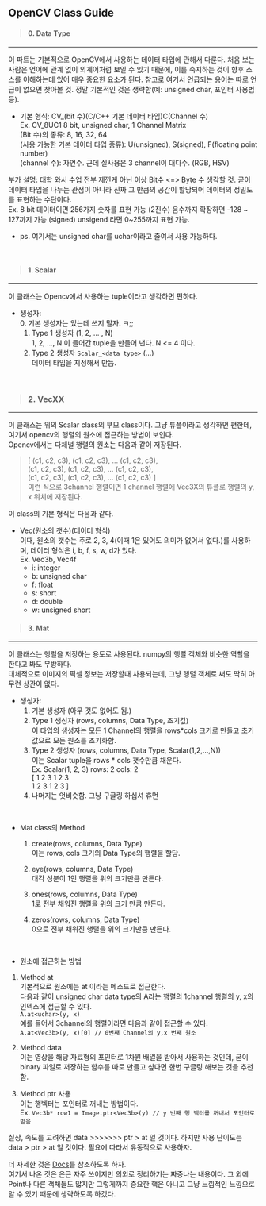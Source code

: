 ## OpenCV Class Guide

> #### 0. Data Type
-----------------------------------
이 파트는 기본적으로 OpenCV에서 사용하는 데이터 타입에 관해서 다룬다. 처음 보는 사람은 언어에 관계 없이 외계어처럼 보일 수 있기 때문에, 이를 숙지하는 것이 향후 소스를 이해하는데 있어 매우 중요한 요소가 된다. 참고로 여기서 언급되는 용어는 따로 언급이 없으면 찾아볼 것. 정말 기본적인 것은 생략함(예: unsigned char, 포인터 사용법 등).

* 기본 형식: CV_(bit 수)(C/C++ 기본 데이터 타입)C(Channel 수)  
  Ex. CV_8UC1 8 bit, unsigned char, 1 Channel Matrix  
  (Bit 수)의 종류: 8, 16, 32, 64  
  (사용 가능한 기본 데이터 타입 종류): U(unsigned), S(signed), F(floating point number)  
  (channel 수): 자연수. 근데 실사용은 3 channel이 대다수. (RGB, HSV)  

부가 설명: 대학 와서 수업 전부 제낀게 아닌 이상 Bit수 <=> Byte 수 생각할 것. 굳이 데이터 타입을 나누는 관점이 아니라 진짜 그 만큼의 공간이 할당되어 데이터의 정밀도를 표현하는 수단이다.  
Ex. 8 bit 데이터이면 256가지 숫자를 표현 가능 (2진수) 음수까지 확장하면 -128 ~ 127까지 가능 (signed)
unsigend 라면 0~255까지 표현 가능.

- ps. 여기서는 unsigned char를 uchar이라고 줄여서 사용 가능하다.

<br>

> #### 1. Scalar
-----------------------------------
이 클래스는 Opencv에서 사용하는 tuple이라고 생각하면 편하다.  

* 생성자:  
  0. 기본 생성자는 있는데 쓰지 말자. ㅋ;;  
  1. Type 1 생성자 (1, 2, ... , N)  
     1, 2, ..., N 이 들어간 tuple을 만들어 낸다. N <= 4 이다.  
  2. Type 2 생성자 ``Scalar_<data type>`` (...)  
     데이터 타입을 지정해서 만듬.  

<br>

> ### 2. VecXX
-----------------------------------
이 클래스는 위의 Scalar class의 부모 class이다. 그냥 튜플이라고 생각하면 편한데, 여기서 opencv의 행렬의 원소에 접근하는 방법이 보인다.  
Opencv에서는  다체널 행렬의 원소는 다음과 같이 저장된다.  

> [ (c1, c2, c3), (c1, c2, c3), ... (c1, c2, c3),  
>   (c1, c2, c3), (c1, c2, c3), ... (c1, c2, c3),  
>   (c1, c2, c3), (c1, c2, c3), ... (c1, c2, c3) ]  
이런 식으로 3channel 행렬이면 1 channel 행렬에 Vec3X의 튜플로 행렬의 y, x 위치에 저장된다.  

이 class의 기본 형식은 다음과 같다.  
* Vec(원소의 갯수)(데이터 형식)  
  이때, 원소의 갯수는 주로 2, 3, 4(이때 1은 있어도 의미가 없어서 없다.)를 사용하며, 데이터 형식은 i, b, f, s, w, d가 있다.  
  Ex. Vec3b, Vec4f  
  * i: integer
  * b: unsigned char
  * f: float
  * s: short
  * d: double
  * w: unsigned short

> #### 3. Mat
-----------------------------------
이 클래스는 행렬을 저장하는 용도로 사용된다. numpy의 행렬 객체와 비슷한 역할을 한다고 봐도 무방하다.  
대체적으로 이미지의 픽셀 정보는 저장할때 사용되는데, 그냥 행렬 객체로 써도 딱히 아무런 상관이 없다.  

* 생성자:  
  1. 기본 생성자 (아무 것도 없어도 됨.)  
  2. Type 1 생성자 (rows, columns, Data Type, 초기값)  
     이 타입의 생성자는 모든 1 Channel의 행렬을 rows*cols 크기로 만들고 초기값으로 모든 원소를 초기화함.  
  3. Type 2 생성자 (rows, columns, Data Type, Scalar(1,2,...,N))  
     이는 Scalar tuple을 rows * cols 갯수만큼 채운다.  
     Ex. Scalar(1, 2, 3) rows: 2 cols: 2  
     [ 1 2 3 1 2 3  
       1 2 3 1 2 3 ]  
  4. 나머지는 엇비슷함. 그냥 구글링 하십셔 휴먼  
<br>

* Mat class의 Method    
  1. create(rows, columns, Data Type)    
  이는 rows, cols 크기의 Data Type의 행렬을 할당.  

  2. eye(rows, columns, Data Type)  
  대각 성분이 1인 행렬을 위의 크기만큼 만든다.  

  3. ones(rows, columns, Data Type)  
  1로 전부 채워진 행렬을 위의 크기 만큼 만든다.  

  4. zeros(rows, columns, Data Type)  
  0으로 전부 채워진 행렬을 위의 크기만큼 만든다.  
<br>

* 원소에 접근하는 방법  
1. Method at  
   기본적으로 원소에는 at 이라는 메소드로 접근한다.  
   다음과 같이 unsigned char data type의 A라는 행렬의 1channel 행렬의 y, x의 인덱스에 접근할 수 있다.  
   ``A.at<uchar>(y, x)``  
   예를 들어서 3channel의 행렬이라면 다음과 같이 접근할 수 있다.  
   ``A.at<Vec3b>(y, x)[0] // 0번째 Channel의 y,x 번째 원소``  

2. Method data  
   이는 영상을 해당 자료형의 포인터로 1차원 배열을 받아서 사용하는 것인데, 굳이 binary 파일로 저장하는 함수를 따로 만들고 싶다면 한번 구글링 해보는 것을 추천함.  

3. Method ptr 사용  
   이는 행벡터는 포인터로 꺼내는 방법이다.  
   Ex. ``Vec3b* row1 = Image.ptr<Vec3b>(y) // y 번째 행 백터를 꺼내서 포인터로 받음``  

실상, 속도를 고려하면 data >>>>>>> ptr > at 일 것이다. 하지만 사용 난이도는 data > ptr > at 일 것이다. 필요에 따라서 유동적으로 사용하자.  



더 자세한 것은 [Docs](https://docs.opencv.org/3.4/dc/d84/group__core__basic.html)를 참조하도록 하자.  
여기서 나온 것은 은근 자주 쓰이지만 의외로 정리하기는 짜증나는 내용이다. 그 외에 Point나 다른 객체들도 많지만 그렇게까지 중요한 핵은 아니고 그냥 느낌적인 느낌으로 알 수 있기 때문에 생략하도록 하겠다.  
